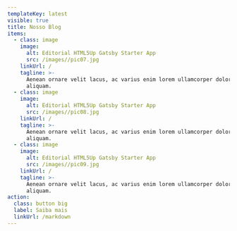 ```yaml
---
templateKey: latest
visible: true
title: Nosso Blog
items:
  - class: image
    image:
      alt: Editorial HTML5Up Gatsby Starter App
      src: /images//pic07.jpg
    linkUrl: /
    tagline: >-
      Aenean ornare velit lacus, ac varius enim lorem ullamcorper dolore
      aliquam.
  - class: image
    image:
      alt: Editorial HTML5Up Gatsby Starter App
      src: /images//pic08.jpg
    linkUrl: /
    tagline: >-
      Aenean ornare velit lacus, ac varius enim lorem ullamcorper dolore
      aliquam.
  - class: image
    image:
      alt: Editorial HTML5Up Gatsby Starter App
      src: /images//pic09.jpg
    linkUrl: /
    tagline: >-
      Aenean ornare velit lacus, ac varius enim lorem ullamcorper dolore
      aliquam.
action:
  class: button big
  label: Saiba mais
  linkUrl: /markdown
---
```


